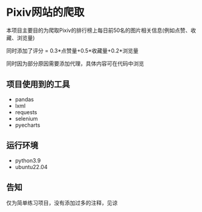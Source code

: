 # Pixiv网站的爬取

本项目主要目的为爬取Pixiv的排行榜上每日前50名的图片相关信息(例如点赞、收藏、浏览量)

同时添加了评分 = 0.3*点赞量+0.5\*收藏量+0.2\*浏览量

同时因为部分原因需要添加代理，具体内容可在代码中浏览



## 项目使用到的工具

- pandas
- lxml
- requests
- selenium
- pyecharts

## 运行环境

- python3.9
- ubuntu22.04

## 告知

仅为简单练习项目，没有添加过多的注释，见谅

